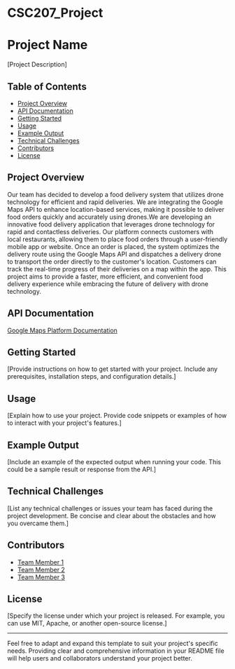 # CSC207_Project
# Project Name

[Project Description]

## Table of Contents

- [Project Overview](#project-overview)
- [API Documentation](#api-documentation)
- [Getting Started](#getting-started)
- [Usage](#usage)
- [Example Output](#example-output)
- [Technical Challenges](#technical-challenges)
- [Contributors](#contributors)
- [License](#license)

## Project Overview

Our team has decided to develop a food delivery system that utilizes drone technology for efficient and rapid deliveries. We are integrating the Google Maps API to enhance location-based services, making it possible to deliver food orders quickly and accurately using drones.We are developing an innovative food delivery application that leverages drone technology for rapid and contactless deliveries. Our platform connects customers with local restaurants, allowing them to place food orders through a user-friendly mobile app or website. Once an order is placed, the system optimizes the delivery route using the Google Maps API and dispatches a delivery drone to transport the order directly to the customer's location. Customers can track the real-time progress of their deliveries on a map within the app. This project aims to provide a faster, more efficient, and convenient food delivery experience while embracing the future of delivery with drone technology.


## API Documentation

[Google Maps Platform Documentation](https://developers.google.com/maps/documentation)


## Getting Started

[Provide instructions on how to get started with your project. Include any prerequisites, installation steps, and configuration details.]

## Usage

[Explain how to use your project. Provide code snippets or examples of how to interact with your project's features.]

## Example Output

[Include an example of the expected output when running your code. This could be a sample result or response from the API.]

## Technical Challenges

[List any technical challenges or issues your team has faced during the project development. Be concise and clear about the obstacles and how you overcame them.]

## Contributors

- [Team Member 1](link-to-github-profile)
- [Team Member 2](link-to-github-profile)
- [Team Member 3](link-to-github-profile)

## License

[Specify the license under which your project is released. For example, you can use MIT, Apache, or another open-source license.]

---
Feel free to adapt and expand this template to suit your project's specific needs. Providing clear and comprehensive information in your README file will help users and collaborators understand your project better.
